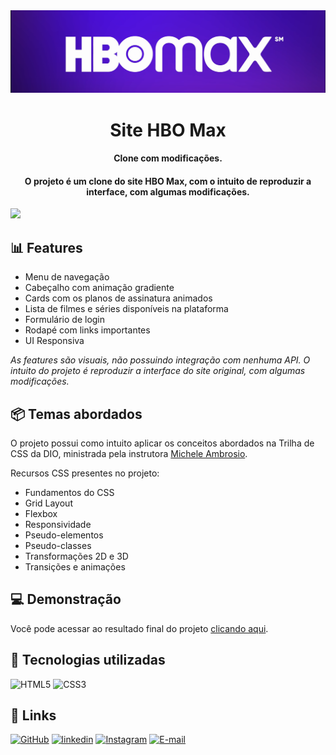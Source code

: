 <img src="assets/imagens/cover.png">

# <h1 align="center">Site HBO Max</h1>

#### <p align="center">Clone com modificações.</p>

#### <p align="center">O projeto é um clone do site HBO Max, com o intuito de reproduzir a interface, com algumas modificações.</p>

<img src="assets/imagens/cover-2.png">

<h2 id="features">📊 Features</h2>

- Menu de navegação
- Cabeçalho com animação gradiente
- Cards com os planos de assinatura animados
- Lista de filmes e séries disponíveis na plataforma
- Formulário de login
- Rodapé com links importantes
- UI Responsiva

*As features são visuais, não possuindo integração com nenhuma API. O intuito do projeto é reproduzir a interface do site original, com algumas modificações.*

<h2 id="topics">📦 Temas abordados</h2>

O projeto possui como intuito aplicar os conceitos abordados na Trilha de CSS da DIO, ministrada pela instrutora <a href="https://github.com/micheleambrosio">Michele Ambrosio</a>.

Recursos CSS presentes no projeto:

- Fundamentos do CSS
- Grid Layout
- Flexbox
- Responsividade
- Pseudo-elementos
- Pseudo-classes
- Transformações 2D e 3D
- Transições e animações

<h2 id="demo">💻 Demonstração</h2>

Você pode acessar ao resultado final do projeto [clicando aqui](https://pedrohenriquebs.github.io/LandingPage-HBO/).

<h2>🚀 Tecnologias utilizadas</h2>

![HTML5](https://img.shields.io/badge/HTML5-FFF?style=for-the-badge&logo=html5)
![CSS3](https://img.shields.io/badge/CSS3-FFF?style=for-the-badge&logo=css3&logoColor=264CE4)

<h2>🔗 Links</h2>

[![GitHub](https://img.shields.io/badge/GitHbt-fff?style=for-the-badge&logo=github&logoColor=black)](https://github.com/PedroHenriqueBS)
[![linkedin](https://img.shields.io/badge/linkedin-fff?style=for-the-badge&logo=linkedin&logoColor=0A66C2)](https://www.linkedin.com/in/pedro-henrique-23418b213/)
[![Instagram](https://img.shields.io/badge/Instagram-fff?style=for-the-badge&logo=instagram)](https://www.instagram.com/pedroohbs_/)
[![E-mail](https://img.shields.io/badge/-Email-fff?style=for-the-badge&logo=microsoft-outlook&logoColor=007BFF)](mailto:pedrohenriqueb366@gmail.com)
